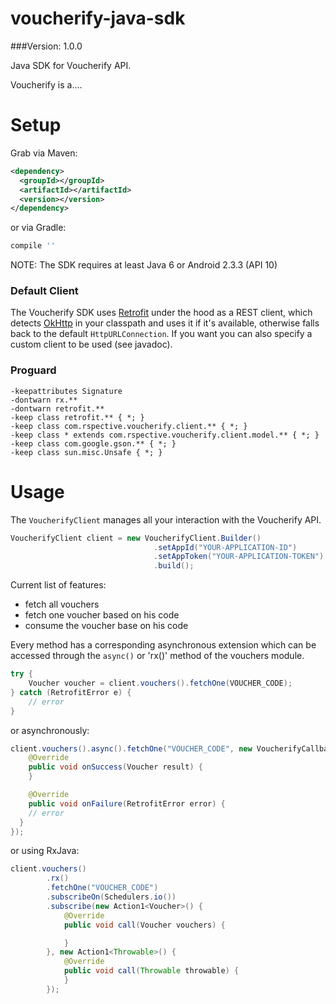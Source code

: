 voucherify-java-sdk
===============

###Version: 1.0.0

Java SDK for Voucherify API.

Voucherify is a....

Setup
=====

Grab via Maven:
```xml
<dependency>
  <groupId></groupId>
  <artifactId></artifactId>
  <version></version>
</dependency>
```
or via Gradle:
```groovy
compile ''
```

NOTE:
The SDK requires at least Java 6 or Android 2.3.3 (API 10)


### Default Client

The Voucherify SDK uses [Retrofit](http://square.github.io/retrofit/) under the hood as a REST client, which detects [OkHttp](http://square.github.io/okhttp/) in your classpath and uses it if it's available, otherwise falls back to the default `HttpURLConnection`.
If you want you can also specify a custom client to be used (see javadoc).


### Proguard
```
-keepattributes Signature
-dontwarn rx.**
-dontwarn retrofit.**
-keep class retrofit.** { *; }
-keep class com.rspective.voucherify.client.** { *; }
-keep class * extends com.rspective.voucherify.client.model.** { *; }
-keep class com.google.gson.** { *; }
-keep class sun.misc.Unsafe { *; }
```

Usage
=====
The `VoucherifyClient` manages all your interaction with the Voucherify API.

```java
VoucherifyClient client = new VoucherifyClient.Builder()
                                .setAppId("YOUR-APPLICATION-ID")
                                .setAppToken("YOUR-APPLICATION-TOKEN")
                                .build();
```

Current list of features:
- fetch all vouchers
- fetch one voucher based on his code
- consume the voucher base on his code

Every method has a corresponding asynchronous extension which can be accessed through the `async()` or 'rx()' method of the vouchers module.

```java
try {
    Voucher voucher = client.vouchers().fetchOne(VOUCHER_CODE);
} catch (RetrofitError e) {
    // error
}
```

or asynchronously:

```java
client.vouchers().async().fetchOne("VOUCHER_CODE", new VoucherifyCallback<Voucher>() {
    @Override
    public void onSuccess(Voucher result) {
    }

    @Override
    public void onFailure(RetrofitError error) {
    // error
  }
});
```

or using RxJava:

```java
client.vouchers()
        .rx()
        .fetchOne("VOUCHER_CODE")
        .subscribeOn(Schedulers.io())
        .subscribe(new Action1<Voucher>() {
            @Override
            public void call(Voucher vouchers) {

            }
        }, new Action1<Throwable>() {
            @Override
            public void call(Throwable throwable) {
            }
        });
```

